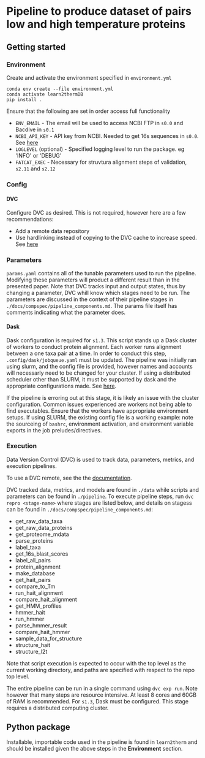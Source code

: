 # Pipeline to produce dataset of pairs low and high temperature proteins

## Getting started
### Environment
Create and activate the environment specified in `environment.yml`

```
conda env create --file environment.yml
conda activate learn2thermDB
pip install .
```

Ensure that the following are set in order access full functionality
- `ENV_EMAIL` - The email will be used to access NCBI FTP in `s0.0` and Bacdive in `s0.1`
- `NCBI_API_KEY` - API key from NCBI. Needed to get 16s sequences in `s0.0`. See [here](https://support.nlm.nih.gov/knowledgebase/article/KA-05317/en-us)
- `LOGLEVEL` (optional) - Specified logging level to run the package. eg 'INFO' or 'DEBUG'
- `FATCAT_EXEC` - Necessary for struvtura alignment steps of validation, `s2.11` and `s2.12`

### Config

#### DVC
Configure DVC as desired. This is not required, however here are a few recommendations:
- Add a remote data repository
- Use hardlinking instead of copying to the DVC cache to increase speed.
See [here](https://dvc.org/doc/command-reference/config)

### Parameters

`params.yaml` contains all of the tunable parameters used to run the pipeline. Modifying these parameters will product a different result than in the presented paper. Note that DVC tracks input and output states, thus by changing a parameter, DVC whill know which stages need to be run. The parameters are discussed in the context of their pipeline stages in `./docs/compspec/pipeline_components.md`. The params file itself has comments indicating what the parameter does.

#### Dask
Dask configuration is required for `s1.3`. This script stands up a Dask cluster of workers to conduct protein alignment. Each worker runs alignment between a one taxa pair at a time. In order to conduct this step, `.config/dask/jobqueue.yaml` must be updated. The pipeline was initially ran using slurm, and the config file is provided, however names and accounts will necessarly need to be changed for your cluster. If using a distributed scheduler other than SLURM, it must be supported by dask and the appropriate configurations made. See [here](https://jobqueue.dask.org/en/latest/api.html).

If the pipeline is erroring out at this stage, it is likely an issue with the cluster configuration. Common issues experienced are workers not being able to find executables.
Ensure that the workers have appropriate environment setups. If using SLURM, the existing config file is a working example: note the sourceing of `bashrc`, environment activation, and environment variable exports in the job preludes/directives.


### Execution
Data Version Control (DVC) is used to track data, parameters, metrics, and execution pipelines.

To use a DVC remote, see the the [documentation](https://dvc.org/doc/command-reference/remote).

DVC tracked data, metrics, and models are found in `./data` while scripts and parameters can be found in `./pipeline`. To execute pipeline steps, run `dvc repro <stage-name>` where stages are listed below, and details on stagess can be found in `./docs/compspec/pipeline_components.md`:

- get_raw_data_taxa
- get_raw_data_proteins
- get_proteome_mdata
- parse_proteins
- label_taxa
- get_16s_blast_scores
- label_all_pairs
- protein_alignment
- make_database
- get_hait_pairs
- compare_to_Tm
- run_hait_alignment
- compare_hait_alignment
- get_HMM_profiles
- hmmer_hait
- run_hmmer
- parse_hmmer_result
- compare_hait_hmmer
- sample_data_for_structure
- structure_hait
- structure_l2t

Note that script execution is expected to occur with the top level as the current working directory, and paths are specified with respect to the repo top level.

The entire pipeline can be run in a single command using `dvc exp run`. Note however that many steps are resource intensive. At least 8 cores and 60GB of RAM is recommended. For `s1.3`, Dask must be configured. This stage requires a distributed computing cluster.

## Python package
Installable, importable code used in the pipeline is found in `learn2therm` and should be installed given the above steps in the __Environment__ section.


